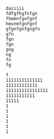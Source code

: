          daiiiii
         fdfgfhgfnfgn
         fhmmnfgnfgnf
         hmvnmfgnfgnf
         gfgnfgnfgngfn
         gfn
         fgn
         fgn
         gng
         ng
         fn
         fg

         f
         11111111111111
         111111111111
         1111111111111111
         11111111111
         11111
         1
         1
         1
         1
         1
         1
         
